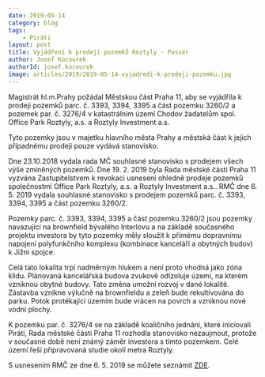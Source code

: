 ```yaml
---
date: 2019-05-14
category: blog
tags: 
	- Piráti
layout: post
title: Vyjádření k prodeji pozemků Roztyly - Passer
author: Josef Kocourek
authorId: josef.kocourek
image: articles/2019/2019-05-14-vyjadredi-k-prodeji-pozemku.jpg
---
```


Magistrát hl.m.Prahy požádal Městskou část Praha 11, aby se vyjádřila k prodeji pozemků parc. č. 3393, 3394, 3395 a část pozemku 3260/2 a pozemek par. č. 3276/4 v katastrálním území Chodov žadatelům spol. Office Park Roztyly, a.s. a Roztyly Investment a.s.

Tyto pozemky jsou v majetku hlavního města Prahy a městská část k jejich případnému prodeji pouze vydává stanovisko. 

Dne 23.10.2018 vydala rada MČ souhlasné stanovisko s prodejem všech výše zmíněných pozemků. Dne 19. 2. 2019 byla Rada městské části Praha 11 vyzvána Zastupitelstvem k revokaci usnesení ohledně prodeje pozemků společnostmi Office Park Roztyly, a.s. a Roztyly Investment a.s.. RMČ dne 6. 5. 2019 vydala souhlasné stanovisko s prodejem pozemků parc. č. 3393, 3394, 3395 a část pozemku 3260/2.

Pozemky parc. č. 3393, 3394, 3395 a část pozemku 3260/2 jsou pozemky navazující na brownfield bývalého Interlovu a na základě současného projektu investora by tyto pozemky měly sloužit k přímému dopravnímu napojení polyfunkčního komplexu (kombinace kanceláří a obytných budov) k Jižní spojce.

Celá tato lokalita trpí nadměrným hlukem a není proto vhodná jako zóna klidu. Plánovaná kancelářská budova zvukově odizoluje území, na kterém vzniknou obytné budovy. Tato změna umožní rozvoj v dané lokalitě. Zástavba vznikne výlučně na brownfieldu a zeleň bude rekultivována do parku. Potok protékající územím bude vrácen na povrch a vzniknou nové vodní plochy.

K pozemku par. č. 3276/4  se na základě koaličního jednání, které iniciovali Piráti, Rada městské části Praha 11 rozhodla stanovisko nezaujmout, protože v současné době není známý záměr investora s tímto pozemkem. Celé území řeší připravovaná studie okolí metra Roztyly.




S usnesením RMČ ze dne 6. 5. 2019 se můžete seznámit [ZDE](/assets/pdf/2019-05-14-vyjadredi-k-prodeji-pozemku.pdf).

